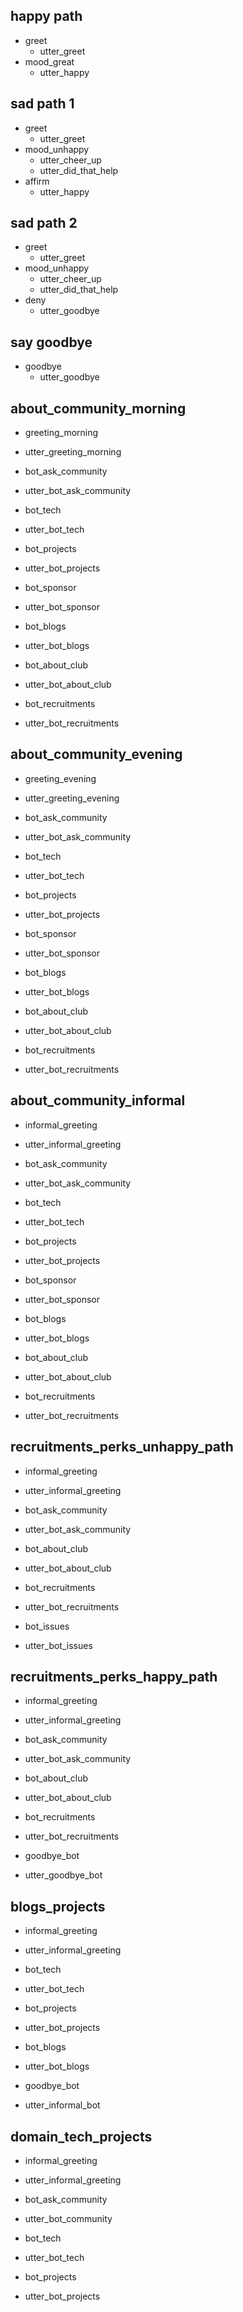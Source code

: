 ## happy path
* greet
  - utter_greet
* mood_great
  - utter_happy

## sad path 1
* greet
  - utter_greet
* mood_unhappy
  - utter_cheer_up
  - utter_did_that_help
* affirm
  - utter_happy

## sad path 2
* greet
  - utter_greet
* mood_unhappy
  - utter_cheer_up
  - utter_did_that_help
* deny
  - utter_goodbye

## say goodbye
* goodbye
  - utter_goodbye

## about_community_morning
* greeting_morning
- utter_greeting_morning
* bot_ask_community
- utter_bot_ask_community
* bot_tech
- utter_bot_tech
* bot_projects
- utter_bot_projects
* bot_sponsor
- utter_bot_sponsor
* bot_blogs
- utter_bot_blogs
* bot_about_club
- utter_bot_about_club
* bot_recruitments
- utter_bot_recruitments

## about_community_evening
* greeting_evening
- utter_greeting_evening
* bot_ask_community
- utter_bot_ask_community
* bot_tech
- utter_bot_tech
* bot_projects
- utter_bot_projects
* bot_sponsor
- utter_bot_sponsor
* bot_blogs
- utter_bot_blogs
* bot_about_club
- utter_bot_about_club
* bot_recruitments
- utter_bot_recruitments

## about_community_informal
* informal_greeting
- utter_informal_greeting
* bot_ask_community
- utter_bot_ask_community
* bot_tech
- utter_bot_tech
* bot_projects
- utter_bot_projects
* bot_sponsor
- utter_bot_sponsor
* bot_blogs
- utter_bot_blogs
* bot_about_club
- utter_bot_about_club
* bot_recruitments
- utter_bot_recruitments

## recruitments_perks_unhappy_path
* informal_greeting
- utter_informal_greeting
* bot_ask_community
- utter_bot_ask_community
* bot_about_club
- utter_bot_about_club
* bot_recruitments
- utter_bot_recruitments
* bot_issues
- utter_bot_issues

## recruitments_perks_happy_path
* informal_greeting
- utter_informal_greeting
* bot_ask_community
- utter_bot_ask_community
* bot_about_club
- utter_bot_about_club
* bot_recruitments
- utter_bot_recruitments
* goodbye_bot
- utter_goodbye_bot

## blogs_projects
* informal_greeting
- utter_informal_greeting
* bot_tech
- utter_bot_tech
* bot_projects
- utter_bot_projects
* bot_blogs
- utter_bot_blogs
* goodbye_bot
- utter_informal_bot

## domain_tech_projects
* informal_greeting
- utter_informal_greeting
* bot_ask_community
- utter_bot_community
* bot_tech
- utter_bot_tech
* bot_projects
- utter_bot_projects

